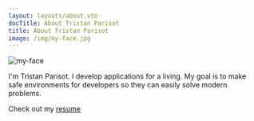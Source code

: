 ```yaml
---
layout: layouts/about.vto
docTitle: About Tristan Parisot
title: About Tristan Parisot
image: /img/my-face.jpg
---
```


![my-face](/img/my-face.jpg "With title")

I'm Tristan Parisot. I develop applications for a living. My goal is to make
safe environments for developers so they can easily solve modern problems.

Check out my [resume](/resources/2023-02-resume.pdf)
